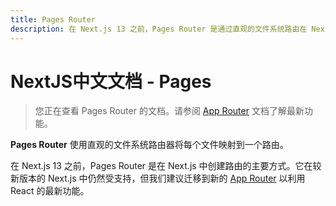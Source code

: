 ```yaml
---
title: Pages Router
description: 在 Next.js 13 之前，Pages Router 是通过直观的文件系统路由在 Next.js 中创建路由的主要方式。
---
```


# NextJS中文文档 - Pages

> 您正在查看 Pages Router 的文档。请参阅 [App Router](/nextjs-cn/app/) 文档了解最新功能。

**Pages Router** 使用直观的文件系统路由器将每个文件映射到一个路由。

在 Next.js 13 之前，Pages Router 是在 Next.js 中创建路由的主要方式。它在较新版本的 Next.js 中仍然受支持，但我们建议迁移到新的 [App Router](/nextjs-cn/app/) 以利用 React 的最新功能。
